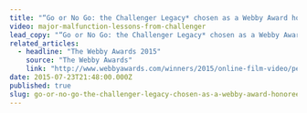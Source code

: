 ```yaml
---
title: "“Go or No Go: the Challenger Legacy* chosen as a Webby Award honoree for Best Editing"
video: major-malfunction-lessons-from-challenger
lead_copy: "“Go or No Go: the Challenger Legacy* chosen as a Webby Award honoree for Best Editing"
related_articles:
  - headline: "The Webby Awards 2015"
    source: "The Webby Awards"
    link: "http://www.webbyawards.com/winners/2015/online-film-video/performance-craft/best-editing/go-or-no-go-the-challenger-legacy/"
date: 2015-07-23T21:48:00.000Z
published: true
slug: go-or-no-go-the-challenger-legacy-chosen-as-a-webby-award-honoree-for-best-editing
---
```


